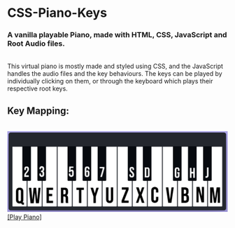 # CSS-Piano-Keys
### A vanilla playable Piano, made with HTML, CSS, JavaScript and Root Audio files.
<br>
This virtual piano is mostly made and styled using CSS, and the JavaScript handles the audio files and the key behaviours.
The keys can be played by individually clicking on them, or through the keyboard which plays their respective root keys.

## Key Mapping:
<br>
<img src="https://github.com/arindal1/CSS-Piano-Keys/blob/main/images/keymaps.png">
<br>
<a href="https://arindal1.github.io/CSS-Piano-Keys/" target="_blank">[Play Piano]</a>
